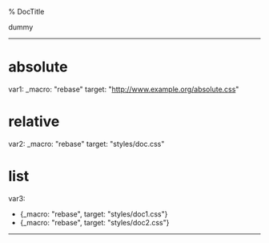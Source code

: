 % DocTitle

dummy

---
# absolute
var1:
  _macro: "rebase"
  target: "http://www.example.org/absolute.css"

# relative
var2: 
  _macro: "rebase"
  target: "styles/doc.css"

# list
var3:
  - {_macro: "rebase", target: "styles/doc1.css"}
  - {_macro: "rebase", target: "styles/doc2.css"}
---